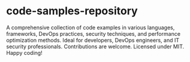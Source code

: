 # code-samples-repository
A comprehensive collection of code examples in various languages, frameworks, DevOps practices, security techniques, and performance optimization methods. Ideal for developers, DevOps engineers, and IT security professionals. Contributions are welcome. Licensed under MIT.  Happy coding!
